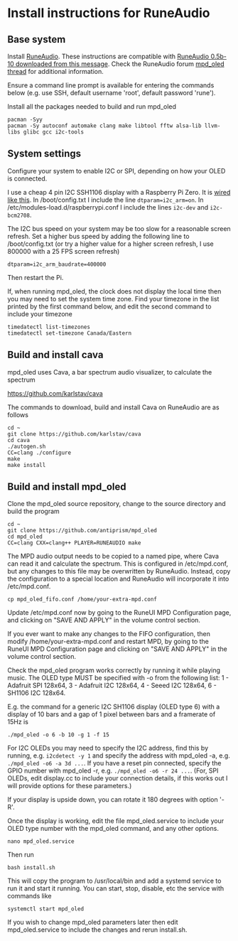 # Install instructions for RuneAudio

## Base system

Install [RuneAudio](http://www.runeaudio.com/). These instructions are
compatible with [RuneAudio 0.5b-10 downloaded from this message](http://www.runeaudio.com/forum/runeaudio-0-5-beta-for-all-raspberry-pi-models-t6532.html).
Check the RuneAudio forum [mpd_oled thread](http://www.runeaudio.com/forum/mpd-vol-oled-status-and-spectrum-display-for-raspberry-pi-t6338.html) for additional information.

Ensure a command line prompt is available for entering the commands
below (e.g. use SSH, default username 'root', default password 'rune').

Install all the packages needed to build and run mpd_oled
```
pacman -Syy
pacman -Sy autoconf automake clang make libtool fftw alsa-lib llvm-libs glibc gcc i2c-tools
```

## System settings

Configure your system to enable I2C or SPI, depending on how your OLED
is connected.

I use a cheap 4 pin I2C SSH1106 display with a Raspberry Pi Zero. It is
[wired like this](https://www.14core.com/wp-content/uploads/2016/11/Raspberry-Pi-2-OLED_Screen-WIring-Diagram-Monocrome-I2C.jpg). In /boot/config.txt I
include the line `dtparam=i2c_arm=on`. In /etc/modules-load.d/raspberrypi.conf
I include the lines `i2c-dev` and `i2c-bcm2708`.

The I2C bus speed on your system may be too slow for a reasonable screen
refresh. Set a higher bus speed by adding the
following line to /boot/config.txt (or try a higher value for a higher
screen refresh, I use 800000 with a 25 FPS screen refresh)
```
dtparam=i2c_arm_baudrate=400000
```
Then restart the Pi.

If, when running mpd_oled, the clock does not display the local time then
you may need
to set the system time zone. Find your timezone in the list printed by the
first command below, and edit the second command to include your timezone
```
timedatectl list-timezones
timedatectl set-timezone Canada/Eastern
```

## Build and install cava

mpd_oled uses Cava, a bar spectrum audio visualizer, to calculate the spectrum
   
   <https://github.com/karlstav/cava>

The commands to download, build and install Cava on RuneAudio are as follows
```
cd ~
git clone https://github.com/karlstav/cava
cd cava
./autogen.sh
CC=clang ./configure
make
make install
```

## Build and install mpd_oled

Clone the mpd_oled source repository, change to the source directory and build
the program
```
cd ~
git clone https://github.com/antiprism/mpd_oled
cd mpd_oled
CC=clang CXX=clang++ PLAYER=RUNEAUDIO make
```

The MPD audio output needs to be copied to a named pipe, where Cava can
read it and calculate the spectrum. This is configured in /etc/mpd.conf,
but any changes to this file may be overwritten by RuneAudio. Instead,
copy the configuration to a special location and RuneAudio will
incorporate it into /etc/mpd.conf.
```
cp mpd_oled_fifo.conf /home/your-extra-mpd.conf
```
Update /etc/mpd.conf now by going to the RuneUI MPD Configuration
page, and clicking on "SAVE AND APPLY" in the volume control section.

If you ever want to make any changes to the FIFO configuration,
then modify /home/your-extra-mpd.conf and restart MPD,
by going to the RuneUI MPD Configuration page and clicking on
"SAVE AND APPLY" in the volume control section.

Check the mpd_oled program works correctly by running it while playing music.
The OLED type MUST be specified with -o from the following list:
    1 - Adafruit SPI 128x64,
    3 - Adafruit I2C 128x64,
    4 - Seeed I2C 128x64,
    6 - SH1106 I2C 128x64.

E.g. the command for a generic I2C SH1106 display (OLED type 6) with
a display of 10 bars and a gap of 1 pixel between bars and a framerate
of 15Hz is
```
./mpd_oled -o 6 -b 10 -g 1 -f 15
```
For I2C OLEDs you may need to specify the I2C address, find this by running,
e.g. `i2cdetect -y 1` and specify the address with mpd_oled -a,
e.g. `./mpd_oled -o6 -a 3d ...`. If you have a reset pin connected, specify
the GPIO number with mpd_oled -r, e.g. `./mpd_oled -o6 -r 24 ...`. (For, SPI
OLEDs, edit display.cc to include your connection details, if this works
out I will provide options for these parameters.)

If your display is upside down, you can rotate it 180 degrees with option '-R'.

Once the display is working, edit the file mpd_oled.service to include
your OLED type number with the mpd_oled command, and any other options.
```
nano mpd_oled.service
```

Then run
```
bash install.sh
```
This will copy the program to /usr/local/bin and add a systemd service
to run it and start it running. You can start, stop, disable, etc the
service with commands like
```
systemctl start mpd_oled
```
If you wish to change mpd_oled parameters later then edit mpd_oled.service
to include the changes and rerun install.sh.

